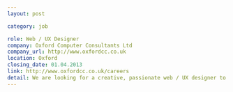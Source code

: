 ```yaml
---
layout: post

category: job

role: Web / UX Designer
company: Oxford Computer Consultants Ltd
company_url: http://www.oxfordcc.co.uk
location: Oxford
closing_date: 01.04.2013
link: http://www.oxfordcc.co.uk/careers
detail: We are looking for a creative, passionate web / UX designer to join our team. You'll hone your craft on a great mix of client projects as well as our own web app products, develop new skills through colleagues, our show and tells, and by heading to conferences.
---
```

